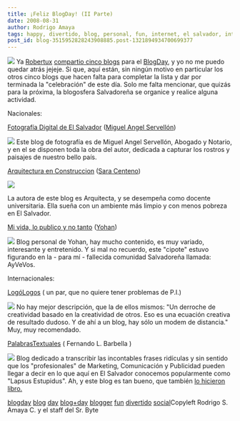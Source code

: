 ```yaml
---
title: ¡Feliz BlogDay! (II Parte)
date: 2008-08-31
author: Rodrigo Amaya
tags: happy, divertido, blog, personal, fun, internet, el salvador, interesante, day, geek
post_id: blog-3515952828243908885.post-1321894934700699377
---
```


[![](http://www.blogday.org/images/badge_yellow.gif)](http://www.blogday.org/) Ya
      [Robertux](http://www.blogger.com/profile/15615123126956711175) [compartio cinco blogs](http://www.srbyte.com/2008/08/feliz-blog-day.html)
      para el [BlogDay](http://www.srbyte.com/2008/08/que-es-el-blogday.html), y yo no me
      puedo quedar atrás jejeje. Si que, aquí están, sin ningún motivo en particular los otros cinco
      blogs que hacen falta para completar la lista y dar por terminada la "celebración" de este
      día. Solo me falta mencionar, que quizás para la próxima, la blogosfera Salvadoreña se
      organice y realice alguna actividad.

Nacionales:

[Fotografía Digital de El Salvador](http://mservellon.blogspot.com/) ([Miguel Angel Servellón](http://www.blogger.com/profile/07139871673459512835))

[![](http://3.bp.blogspot.com/_ayvorITawE4/SLs8HKlxWtI/AAAAAAAABNI/2-eeHApM3N8/s320/fotografia.digital.esv.png)](http://3.bp.blogspot.com/_ayvorITawE4/SLs8HKlxWtI/AAAAAAAABNI/2-eeHApM3N8/s1600-h/fotografia.digital.esv.png)
Este
      blog de fotografía es de Miguel Angel Servellón, Abogado y Notario, y en el se disponen toda
      la obra del autor, dedicada a capturar los rostros y paisajes de nuestro bello país.

[Arquitectura en Construccion](http://arquitecturaenconstruccion.blogspot.com/) ([Sara Centeno](http://www.blogger.com/profile/08690917371327868525))

[![](http://3.bp.blogspot.com/_ayvorITawE4/SLs-EWrsdVI/AAAAAAAABOI/DbdIDxmzYc0/s320/arquitectura.en.construccion.png)](http://3.bp.blogspot.com/_ayvorITawE4/SLs-EWrsdVI/AAAAAAAABOI/DbdIDxmzYc0/s1600-h/arquitectura.en.construccion.png)

La autora de este blog es Arquitecta, y se desempeña como docente universitaria. Ella
      sueña con un ambiente más limpio y con menos pobreza en El Salvador.

[Mi vida, lo publico y no tanto](http://keyboardphd.wordpress.com/) ([Yohan](http://keyboardphd.wordpress.com/about/))

[![](http://3.bp.blogspot.com/_ayvorITawE4/SLs8HnJjByI/AAAAAAAABNg/1_6VzpRVG2o/s320/yohan.png)](http://3.bp.blogspot.com/_ayvorITawE4/SLs8HnJjByI/AAAAAAAABNg/1_6VzpRVG2o/s1600-h/yohan.png)
Blog
      personal de Yohan, hay mucho contenido, es muy variado, interesante y entretenido. Y si mal no recuerdo, este "cipote" estuvo figurando en la -
      para mí - fallecida comunidad Salvadoreña llamada: AyVeVos.

Internacionales:

[LogóLogos](http://logologos.blogspot.com/) ( un par, que no
      quiere tener problemas de P.I.)

[![](http://2.bp.blogspot.com/_ayvorITawE4/SLs8HdeDu8I/AAAAAAAABNQ/z5FLkFTd3VQ/s320/logologos.png)](http://2.bp.blogspot.com/_ayvorITawE4/SLs8HdeDu8I/AAAAAAAABNQ/z5FLkFTd3VQ/s1600-h/logologos.png)
No hay
      mejor descripción, que la de ellos mismos: "Un derroche de creatividad basado en la
      creatividad de otros. Eso es una ecuación creativa de resultado dudoso. Y de ahí a un blog,
      hay sólo un modem de distancia."
Muy, muy recomendado.

[PalabrasTextuales](http://www.palabrastextuales.com/) ( Fernando L. Barbella
      )

[![](http://1.bp.blogspot.com/_ayvorITawE4/SLs8HpIlsPI/AAAAAAAABNY/fw6GTe4CUzM/s320/palabrastextuales.png)](http://1.bp.blogspot.com/_ayvorITawE4/SLs8HpIlsPI/AAAAAAAABNY/fw6GTe4CUzM/s1600-h/palabrastextuales.png)
Blog
      dedicado a transcribir las incontables frases ridículas y sin sentido que los "profesionales"
      de Marketing, Comunicación y Publicidad pueden llegar a decir en lo que aquí en El Salvador
      conocemos popularmente como "Lapsus Estupidus". Ah, y este blog es tan bueno, que también
      [lo hicieron libro.](http://www.indexbook.es/libro.php?651)

[blogday](http://www.blogalaxia.com/tags/blogday) [blog](http://www.blogalaxia.com/tags/blog) [day](http://www.blogalaxia.com/tags/day) [blog+day](http://www.blogalaxia.com/tags/blog+day) [blogger](http://www.blogalaxia.com/tags/blogger) [fun](http://www.blogalaxia.com/tags/fun) [divertido](http://www.blogalaxia.com/tags/divertido) [social](http://www.blogalaxia.com/tags/social)Copyleft Rodrigo S. Amaya
      C. y el staff del Sr. Byte